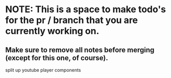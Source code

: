 # NOTE: This is a space to make todo's for the pr / branch that you are currently working on. 
Make sure to remove all notes before merging (except for this one, of course).
----------------------------------------------------------------------------------------------------
split up youtube player components
